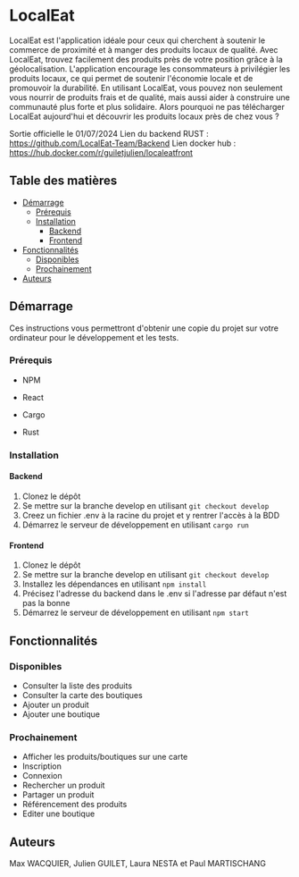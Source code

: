 # LocalEat
LocalEat est l'application idéale pour ceux qui cherchent à soutenir le commerce de proximité et à manger des produits locaux de qualité. Avec LocalEat, trouvez facilement des produits près de votre position grâce à la géolocalisation. L'application encourage les consommateurs à privilégier les produits locaux, ce qui permet de soutenir l'économie locale et de promouvoir la durabilité. En utilisant LocalEat, vous pouvez non seulement vous nourrir de produits frais et de qualité, mais aussi aider à construire une communauté plus forte et plus solidaire. Alors pourquoi ne pas télécharger LocalEat aujourd'hui et découvrir les produits locaux près de chez vous ?


Sortie officielle le 01/07/2024
Lien du backend RUST : https://github.com/LocalEat-Team/Backend
Lien docker hub : https://hub.docker.com/r/guiletjulien/localeatfront
## Table des matières
- [Démarrage](#démarrage)
  - [Prérequis](#prérequis)
  - [Installation](#installation)
    - [Backend](#backend)
    - [Frontend](#frontend)
- [Fonctionnalités](#fonctionnalités)
  - [Disponibles](#disponibles)
  - [Prochainement](#prochainement)
- [Auteurs](#auteurs)

## Démarrage
Ces instructions vous permettront d'obtenir une copie du projet sur votre ordinateur pour le développement et les tests.

### Prérequis
- NPM
- React

- Cargo
- Rust


### Installation

#### Backend
1. Clonez le dépôt
2. Se mettre sur la branche develop en utilisant `git checkout develop`
3. Creez un fichier .env à la racine du projet et y rentrer l'accès à la BDD
4. Démarrez le serveur de développement en utilisant `cargo run`

#### Frontend
1. Clonez le dépôt
2. Se mettre sur la branche develop en utilisant `git checkout develop`
3. Installez les dépendances en utilisant `npm install`
4. Précisez l'adresse du backend dans le .env si l'adresse par défaut n'est pas la bonne
4. Démarrez le serveur de développement en utilisant `npm start`


## Fonctionnalités

### Disponibles

- Consulter la liste des produits
- Consulter la carte des boutiques
- Ajouter un produit
- Ajouter une boutique



### Prochainement
- Afficher les produits/boutiques sur une carte
- Inscription
- Connexion
- Rechercher un produit
- Partager un produit
- Référencement des produits
- Editer une boutique


## Auteurs
Max WACQUIER, Julien GUILET, Laura NESTA et Paul MARTISCHANG